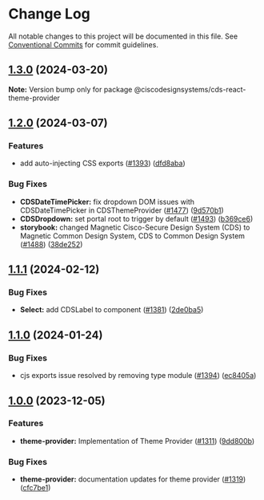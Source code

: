 # Change Log

All notable changes to this project will be documented in this file.
See [Conventional Commits](https://conventionalcommits.org) for commit guidelines.

## [1.3.0](https://github.com/ciscodesignsystems/magnetic-common-design-system/compare/v1.2.0...v1.3.0) (2024-03-20)

**Note:** Version bump only for package @ciscodesignsystems/cds-react-theme-provider





## [1.2.0](https://github.com/ciscodesignsystems/magnetic-common-design-system/compare/v1.1.1...v1.2.0) (2024-03-07)


### Features

* add auto-injecting CSS exports ([#1393](https://github.com/ciscodesignsystems/magnetic-common-design-system/issues/1393)) ([dfd8aba](https://github.com/ciscodesignsystems/magnetic-common-design-system/commit/dfd8abaf4f81ac7ab240efa92878ff84eb4dd622))


### Bug Fixes

* **CDSDateTimePicker:** fix dropdown DOM issues with CDSDateTimePicker in CDSThemeProvider ([#1477](https://github.com/ciscodesignsystems/magnetic-common-design-system/issues/1477)) ([9d570b1](https://github.com/ciscodesignsystems/magnetic-common-design-system/commit/9d570b1d45abc3481709694727641b399f4aa1a3))
* **CDSDropdown:** set portal root to trigger by default ([#1493](https://github.com/ciscodesignsystems/magnetic-common-design-system/issues/1493)) ([b369ce6](https://github.com/ciscodesignsystems/magnetic-common-design-system/commit/b369ce683aeeaf8de913a84f1ceb673fceebc0de))
* **storybook:** changed Magnetic Cisco-Secure Design System (CDS) to Magnetic Common Design System, CDS to Common Design System ([#1488](https://github.com/ciscodesignsystems/magnetic-common-design-system/issues/1488)) ([38de252](https://github.com/ciscodesignsystems/magnetic-common-design-system/commit/38de252f2d7e226a778d4631f5709184f601de5d))



## [1.1.1](https://github.com/ciscodesignsystems/magnetic-common-design-system/compare/v1.1.0...v1.1.1) (2024-02-12)


### Bug Fixes

* **Select:** add CDSLabel to component ([#1381](https://github.com/ciscodesignsystems/magnetic-common-design-system/issues/1381)) ([2de0ba5](https://github.com/ciscodesignsystems/magnetic-common-design-system/commit/2de0ba526c2b30b1a91f594a54d984d85d3f416c))



## [1.1.0](https://github.com/ciscodesignsystems/magnetic-common-design-system/compare/v1.0.0...v1.1.0) (2024-01-24)


### Bug Fixes

* cjs exports issue resolved by removing type module ([#1394](https://github.com/ciscodesignsystems/magnetic-common-design-system/issues/1394)) ([ec8405a](https://github.com/ciscodesignsystems/magnetic-common-design-system/commit/ec8405a6746c4cb03c47a9be7a8bb129507e925a))



## [1.0.0](https://github.com/ciscodesignsystems/magnetic-common-design-system/compare/v0.16.1...v1.0.0) (2023-12-05)


### Features

* **theme-provider:** Implementation of Theme Provider ([#1311](https://github.com/ciscodesignsystems/magnetic-common-design-system/issues/1311)) ([9dd800b](https://github.com/ciscodesignsystems/magnetic-common-design-system/commit/9dd800bb691ec3ffba1f7015865d586d19756ba2))


### Bug Fixes

* **theme-provider:** documentation updates for theme provider ([#1319](https://github.com/ciscodesignsystems/magnetic-common-design-system/issues/1319)) ([cfc7be1](https://github.com/ciscodesignsystems/magnetic-common-design-system/commit/cfc7be1345fb87986c0ea0acaa262893c76378be))
